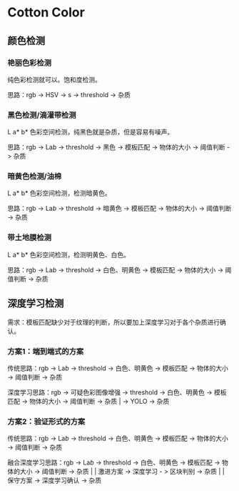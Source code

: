 ﻿# Cotton Color

## 颜色检测

### 艳丽色彩检测

纯色彩检测就可以。饱和度检测。

思路：rgb -> HSV -> s -> threshold -> 杂质 

### 黑色检测/滴灌带检测

L a* b* 色彩空间检测，纯黑色就是杂质，但是容易有噪声。

思路：rgb -> La*b* -> threshold -> 黑色 -> 模板匹配 -> 物体的大小 -> 阈值判断 -> 杂质

### 暗黄色检测/油棉

L a* b* 色彩空间检测，检测暗黄色。

思路：rgb -> La*b* -> threshold -> 暗黄色 -> 模板匹配 -> 物体的大小 -> 阈值判断 -> 杂质

### 带土地膜检测

L a* b* 色彩空间检测，检测明黄色、白色。

思路：rgb -> La*b* -> threshold -> 白色、明黄色 -> 模板匹配 -> 物体的大小 -> 阈值判断 -> 杂质


## 深度学习检测

需求：模板匹配缺少对于纹理的判断，所以要加上深度学习对于各个杂质进行确认。

### 方案1：端到端式的方案

传统思路：rgb -> La*b* -> threshold -> 白色、明黄色 -> 模板匹配 -> 物体的大小 -> 阈值判断 -> 杂质

深度学习思路：rgb -> 可疑色彩图像增强 -> threshold -> 白色、明黄色 -> 模板匹配 -> 物体的大小 -> 阈值判断 -> 杂质
						              |
						               -> YOLO -> 杂质


### 方案2：验证形式的方案

传统思路：rgb -> La*b* -> threshold -> 白色、明黄色 -> 模板匹配 -> 物体的大小 -> 阈值判断 -> 杂质

融合深度学习思路：rgb -> La*b* -> threshold -> 白色、明黄色 -> 模板匹配 -> 物体的大小 -> 阈值判断 -> 杂质
															|									  |
									激进方案    			 -> 深度学习 - > 区块判别 -> 杂质     |
																					      |
									保守方案											   -> 深度学习确认 -> 杂质
															
															 